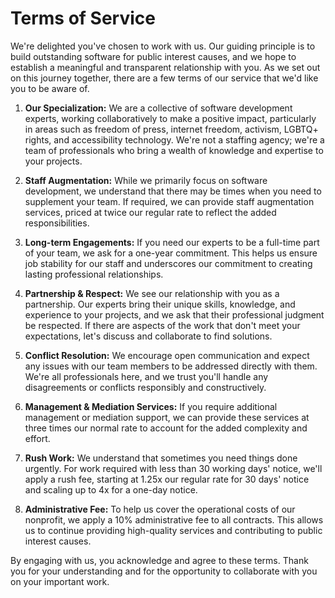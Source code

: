 # Terms of Service

We're delighted you've chosen to work with us. Our guiding principle is to build outstanding software for public interest causes, and we hope to establish a meaningful and transparent relationship with you. As we set out on this journey together, there are a few terms of our service that we'd like you to be aware of.

1. **Our Specialization:** We are a collective of software development experts, working collaboratively to make a positive impact, particularly in areas such as freedom of press, internet freedom, activism, LGBTQ+ rights, and accessibility technology. We're not a staffing agency; we're a team of professionals who bring a wealth of knowledge and expertise to your projects.

2. **Staff Augmentation:** While we primarily focus on software development, we understand that there may be times when you need to supplement your team. If required, we can provide staff augmentation services, priced at twice our regular rate to reflect the added responsibilities.

3. **Long-term Engagements:** If you need our experts to be a full-time part of your team, we ask for a one-year commitment. This helps us ensure job stability for our staff and underscores our commitment to creating lasting professional relationships.

4. **Partnership & Respect:** We see our relationship with you as a partnership. Our experts bring their unique skills, knowledge, and experience to your projects, and we ask that their professional judgment be respected. If there are aspects of the work that don't meet your expectations, let's discuss and collaborate to find solutions.

5. **Conflict Resolution:** We encourage open communication and expect any issues with our team members to be addressed directly with them. We're all professionals here, and we trust you'll handle any disagreements or conflicts responsibly and constructively.

6. **Management & Mediation Services:** If you require additional management or mediation support, we can provide these services at three times our normal rate to account for the added complexity and effort.

7. **Rush Work:** We understand that sometimes you need things done urgently. For work required with less than 30 working days' notice, we'll apply a rush fee, starting at 1.25x our regular rate for 30 days' notice and scaling up to 4x for a one-day notice.

8. **Administrative Fee:** To help us cover the operational costs of our nonprofit, we apply a 10% administrative fee to all contracts. This allows us to continue providing high-quality services and contributing to public interest causes.

By engaging with us, you acknowledge and agree to these terms. Thank you for your understanding and for the opportunity to collaborate with you on your important work.
